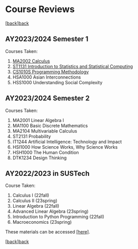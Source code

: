 # Course Reviews

[[back]][back]

## AY2023/2024 Semester 1

Courses Taken:

1. [MA2002 Calculus][ma2002]
2. [ST1131 Introduction to Statistics and Statistical Computing][st1131]
3. [CS1010S Programming Methodology][cs1010s]
4. HSA1000 Asian Interconnections
5. HSS1000 Understanding Social Complexity

[ma2002]: https://ryanlaimr.github.io/pages/reviews/ma2002
[st1131]: https://ryanlaimr.github.io/pages/reviews/st1131
[cs1010s]: https://ryanlaimr.github.io/pages/reviews/cs1010s

## AY2023/2024 Semester 2

Courses Taken:

1. MA2001 Linear Algebra I
2. MA1100 Basic Discrete Mathematics
3. MA2104 Multivariable Calculus
4. ST2131 Probability
5. IT1244 Artificial Intelligence: Technology and Impact
6. HSI1000 How Science Works, Why Science Works
7. HSH1000 The Human Condition
8. DTK1234 Design Thinking

## AY2022/2023 in SUSTech

Course Taken:

1. Calculus I (22fall)
2. Calculus II (23spring)
3. Linear Algebra (22fall)
4. Advanced Linear Algebra (23spring)
5. Introduction to Python Programming (22fall)
6. Macroeconomics (23spring)

These materials can be accessed [[here]][sustech].

[[back]][back]

[back]: https://ryanlaimr.github.io

[sustech]: https://ryanlaimr.github.io/sustech_22-23
